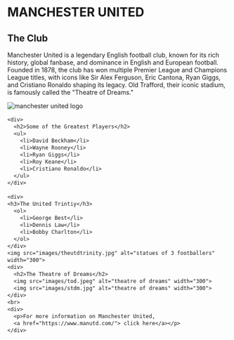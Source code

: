 <!DOCTYPE html>
<html lang = "en">

<head>
  <meta charset="utf-8">
  <meta name="viewport" content="width=device-width">
  <title>one love</title>
  <link href="style.css" rel="stylesheet" type="text/css" />
</head>

<body>
  <main>
    <h1>MANCHESTER UNITED</h1>
    <div>
      <h2>The Club</h2>
      <p> Manchester United is a legendary English football club, known for its rich history, global fanbase, and dominance in English and European football. Founded in 1878, the club has won multiple Premier League and Champions League titles, with icons like Sir Alex Ferguson, Eric Cantona, Ryan Giggs, and Cristiano Ronaldo shaping its legacy. Old Trafford, their iconic stadium, is famously called the "Theatre of Dreams."</p>
     </div>
    <img src="images/manutd.png" alt="manchester united logo" width="300">
    
    <div>
      <h2>Some of the Greatest Players</h2>
      <ul>
        <li>David Beckham</li>
        <li>Wayne Rooney</li>
        <li>Ryan Giggs</li>
        <li>Roy Keane</li>
        <li>Cristiano Ronaldo</li>
      </ul>
    </div>
    
    <div>
    <h3>The United Trintiy</h3>
      <ol>
        <li>George Best</li>
        <li>Dennis Law</li>
        <li>Bobby Charlton</li>
      </ol>
    </div>
    <img src="images/theutdtrinity.jpg" alt="statues of 3 footballers" width="300">
    <div>
      <h2>The Theatre of Dreams</h2>
      <img src="images/tod.jpeg" alt="theatre of dreams" width="300">
      <img src="images/stdm.jpg" alt="theatre of dreams" width="300">
    </div>
    <br>
    <div>
      <p>For more information on Manchester United,
      <a href="https://www.manutd.com/"> click here</a></p>
    </div>
  </main>
</body>
</html>
